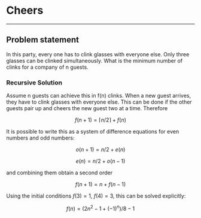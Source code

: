 # Cheers

---

## Problem statement


In this party, every one has to clink glasses with everyone else. 
Only three glasses can be clinked simultaneously.
What is the minimum number of clinks for a company of n guests.

### Recursive Solution

Assume n guests can achieve this in f(n) clinks. When a new guest arrives, 
they have to clink glasses with everyone else. 
This can be done if the other guests pair up and cheers the new guest two at a time.
Therefore

$$
f(n+1) = \lceil n/2\rceil + f(n)
$$

It is possible to write this as a system of difference equations for even numbers and odd numbers:

$$
o(n+1) = n/2 + e(n)
$$

$$
e(n) = n/2 + o(n-1)
$$

and combining them obtain a second order  

$$
f(n+1) = n +f(n-1)
$$

Using the initial conditions $f(3) = 1$, $f(4) = 3$, this can be solved explicitly:

$$
f(n) = (2n^2-1+(-1)^n)/8 - 1
$$
